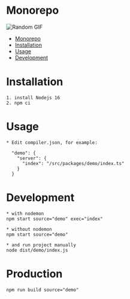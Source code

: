 <!-- Add banner here -->

# Monorepo

![Random GIF](https://media.giphy.com/media/ZVik7pBtu9dNS/giphy.gif)

- [Monorepo](#project-title)
- [Installation](#installation)
- [Usage](#usage)
- [Development](#development)

# Installation

```
1. install Nodejs 16
2. npm ci
```

# Usage
```
* Edit compiler.json, for example:

  "demo": {
    "server": {
      "index": "/src/packages/demo/index.ts"
    }
  }

```

# Development

```
* with nodemon
npm start source="demo" exec="index"
```
```
* without nodemon
npm start source="demo"

* and run project manually
node dist/demo/index.js
```
# Production
```
npm run build source="demo"
```
